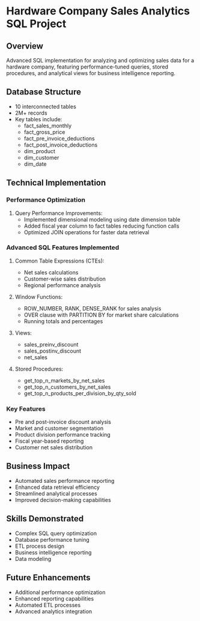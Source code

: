 # Hardware Company Sales Analytics SQL Project

## Overview
Advanced SQL implementation for analyzing and optimizing sales data for a hardware company, featuring performance-tuned queries, stored procedures, and analytical views for business intelligence reporting.

## Database Structure
- 10 interconnected tables
- 2M+ records
- Key tables include:
  - fact_sales_monthly
  - fact_gross_price
  - fact_pre_invoice_deductions
  - fact_post_invoice_deductions
  - dim_product
  - dim_customer
  - dim_date

## Technical Implementation

### Performance Optimization
1. Query Performance Improvements:
   - Implemented dimensional modeling using date dimension table
   - Added fiscal year column to fact tables reducing function calls
   - Optimized JOIN operations for faster data retrieval

### Advanced SQL Features Implemented
1. Common Table Expressions (CTEs):
   - Net sales calculations
   - Customer-wise sales distribution
   - Regional performance analysis

2. Window Functions:
   - ROW_NUMBER, RANK, DENSE_RANK for sales analysis
   - OVER clause with PARTITION BY for market share calculations
   - Running totals and percentages

3. Views:
   - sales_preinv_discount
   - sales_postinv_discount
   - net_sales

4. Stored Procedures:
   - get_top_n_markets_by_net_sales
   - get_top_n_customers_by_net_sales
   - get_top_n_products_per_division_by_qty_sold

### Key Features
- Pre and post-invoice discount analysis
- Market and customer segmentation
- Product division performance tracking
- Fiscal year-based reporting
- Customer net sales distribution

## Business Impact
- Automated sales performance reporting
- Enhanced data retrieval efficiency
- Streamlined analytical processes
- Improved decision-making capabilities

## Skills Demonstrated
- Complex SQL query optimization
- Database performance tuning
- ETL process design
- Business intelligence reporting
- Data modeling

## Future Enhancements
- Additional performance optimization
- Enhanced reporting capabilities
- Automated ETL processes
- Advanced analytics integration
